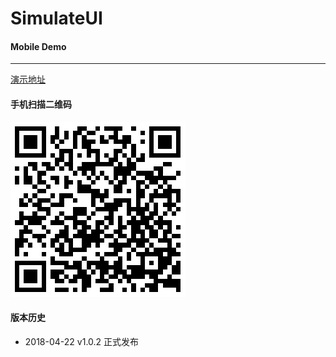# SimulateUI

#### Mobile Demo
----
[演示地址](https://peterzhanginc.github.io/SimulateUI/)

#### 手机扫描二维码
![Alt text](assets/qrcode.png)

#### 版本历史
* 2018-04-22 v1.0.2 正式发布
